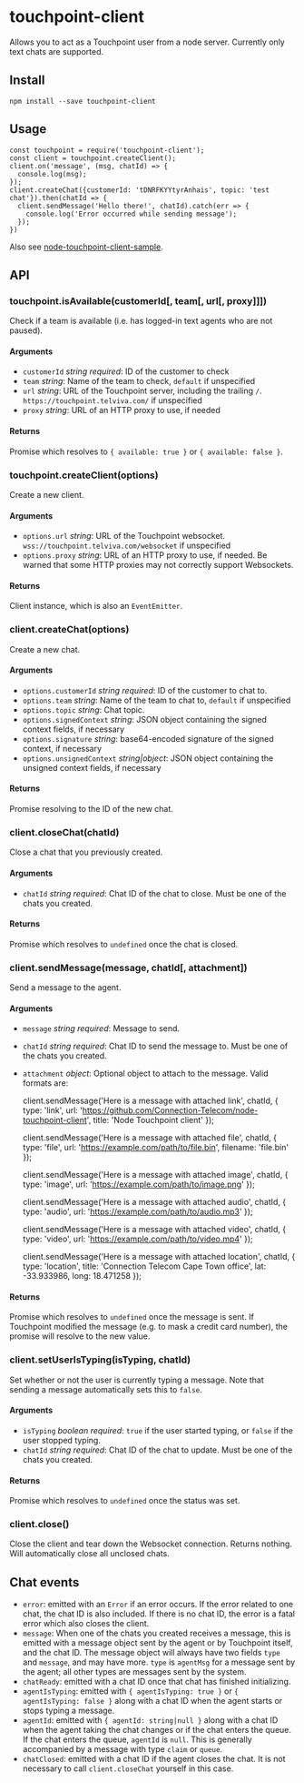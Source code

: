 
# touchpoint-client

Allows you to act as a Touchpoint user from a node server. Currently only text chats are supported.

## Install

    npm install --save touchpoint-client

## Usage

    const touchpoint = require('touchpoint-client');
    const client = touchpoint.createClient();
    client.on('message', (msg, chatId) => {
      console.log(msg);
    });
    client.createChat({customerId: 'tDNRFKYYtyrAnhais', topic: 'test chat'}).then(chatId => {
      client.sendMessage('Hello there!', chatId).catch(err => {
        console.log('Error occurred while sending message');
      });
    })

Also see [node-touchpoint-client-sample](https://github.com/Connection-Telecom/node-touchpoint-client-sample).

## API

### touchpoint.isAvailable(customerId[, team[, url[, proxy]]])

Check if a team is available (i.e. has logged-in text agents who are not paused).

#### Arguments

* `customerId` *string required*: ID of the customer to check
* `team` *string*: Name of the team to check, `default` if unspecified
* `url` *string*: URL of the Touchpoint server, including the trailing `/`. `https://touchpoint.telviva.com/` if unspecified
* `proxy` *string*: URL of an HTTP proxy to use, if needed

#### Returns

Promise which resolves to `{ available: true }` or `{ available: false }`.

### touchpoint.createClient(options)

Create a new client.

#### Arguments

* `options.url` *string*: URL of the Touchpoint websocket. `wss://touchpoint.telviva.com/websocket` if unspecified
* `options.proxy` *string*: URL of an HTTP proxy to use, if needed. Be warned that some HTTP proxies may not correctly support Websockets.

#### Returns

Client instance, which is also an `EventEmitter`.

### client.createChat(options)

Create a new chat.

#### Arguments

* `options.customerId` *string required*: ID of the customer to chat to.
* `options.team` *string*: Name of the team to chat to, `default` if unspecified
* `options.topic` *string*: Chat topic.
* `options.signedContext` *string*: JSON object containing the signed context fields, if necessary
* `options.signature` *string*: base64-encoded signature of the signed context, if necessary
* `options.unsignedContext` *string|object*: JSON object containing the unsigned context fields, if necessary

#### Returns

Promise resolving to the ID of the new chat.

### client.closeChat(chatId)

Close a chat that you previously created.

#### Arguments

* `chatId` *string required*: Chat ID of the chat to close.
  Must be one of the chats you created.

#### Returns

Promise which resolves to `undefined` once the chat is closed.

### client.sendMessage(message, chatId[, attachment])

Send a message to the agent.

#### Arguments

* `message` *string required*: Message to send.
* `chatId` *string required*: Chat ID to send the message to.
  Must be one of the chats you created.
* `attachment` *object*: Optional object to attach to the message. Valid formats are:

    client.sendMessage('Here is a message with attached link', chatId, {
      type: 'link',
      url: 'https://github.com/Connection-Telecom/node-touchpoint-client',
      title: 'Node Touchpoint client'
    });

    client.sendMessage('Here is a message with attached file', chatId, {
      type: 'file',
      url: 'https://example.com/path/to/file.bin',
      filename: 'file.bin'
    });

    client.sendMessage('Here is a message with attached image', chatId, {
      type: 'image',
      url: 'https://example.com/path/to/image.png'
    });

    client.sendMessage('Here is a message with attached audio', chatId, {
      type: 'audio',
      url: 'https://example.com/path/to/audio.mp3'
    });

    client.sendMessage('Here is a message with attached video', chatId, {
      type: 'video',
      url: 'https://example.com/path/to/video.mp4'
    });

    client.sendMessage('Here is a message with attached location', chatId, {
      type: 'location',
      title: 'Connection Telecom Cape Town office',
      lat: -33.933986,
      long: 18.471258
    });

#### Returns

Promise which resolves to `undefined` once the message is sent. If Touchpoint modified the message
(e.g. to mask a credit card number), the promise will resolve to the new value.

### client.setUserIsTyping(isTyping, chatId)

Set whether or not the user is currently typing a message. Note that sending a message
automatically sets this to `false`.

#### Arguments

* `isTyping` *boolean required*: `true` if the user started typing, or `false` if the user stopped typing.
* `chatId` *string required*: Chat ID of the chat to update. Must be one of the chats you created.

#### Returns

Promise which resolves to `undefined` once the status was set.

### client.close()

Close the client and tear down the Websocket connection. Returns nothing. Will automatically
close all unclosed chats.

## Chat events

* `error`: emitted with an `Error` if an error occurs. If the error related to one chat,
  the chat ID is also included. If there is no chat ID, the error is a fatal error 
  which also closes the client.
* `message`: When one of the chats you created receives a message, this is emitted 
  with a message object sent by the agent or by Touchpoint itself, and the chat ID.
  The message object will always have two fields `type` and `message`, and may have more.
  `type` is `agentMsg` for a message sent by the agent; all other types are messages sent by the system.
* `chatReady`: emitted with a chat ID once that chat has finished initializing.
* `agentIsTyping`: emitted with `{ agentIsTyping: true }` or `{ agentIsTyping: false }` along with a
  chat ID when the agent starts or stops typing a message.
* `agentId`: emitted with `{ agentId: string|null }` along with a chat ID
   when the agent taking the chat changes or if the chat enters the queue.
   If the chat enters the queue, `agentId` is `null`.
   This is generally accompanied by a message with type `claim` or `queue`.
* `chatClosed`: emitted with a chat ID if the agent closes the chat.
  It is not necessary to call `client.closeChat` yourself in this case.